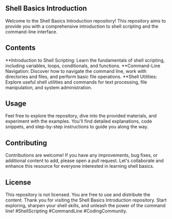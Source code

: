 Shell Basics Introduction
-----
Welcome to the Shell Basics Introduction repository! This repository aims to provide you with a comprehensive introduction to shell scripting and the command-line interface.

Contents
------
**Introduction to Shell Scripting: Learn the fundamentals of shell scripting, including variables, loops, conditionals, and functions.
**Command-Line Navigation: Discover how to navigate the command line, work with directories and files, and perform basic file operations.
**Shell Utilities: Explore useful shell utilities and commands for text processing, file manipulation, and system administration.

Usage
-----
Feel free to explore the repository, dive into the provided materials, and experiment with the examples. You'll find detailed explanations, code snippets, and step-by-step instructions to guide you along the way.

Contributing
-----
Contributions are welcome! If you have any improvements, bug fixes, or additional content to add, please open a pull request. Let's collaborate and enhance this resource for everyone interested in learning shell basics.

License
----
This repository is not licensed. You are free to use and distribute the content.
Thank you for visiting the Shell Basics Introduction repository. Start exploring, sharpen your shell skills, and unleash the power of the command line! #ShellScripting #CommandLine #CodingCommunity.